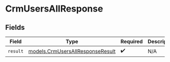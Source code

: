 # CrmUsersAllResponse


## Fields

| Field                                                                      | Type                                                                       | Required                                                                   | Description                                                                |
| -------------------------------------------------------------------------- | -------------------------------------------------------------------------- | -------------------------------------------------------------------------- | -------------------------------------------------------------------------- |
| `result`                                                                   | [models.CrmUsersAllResponseResult](../models/crmusersallresponseresult.md) | :heavy_check_mark:                                                         | N/A                                                                        |